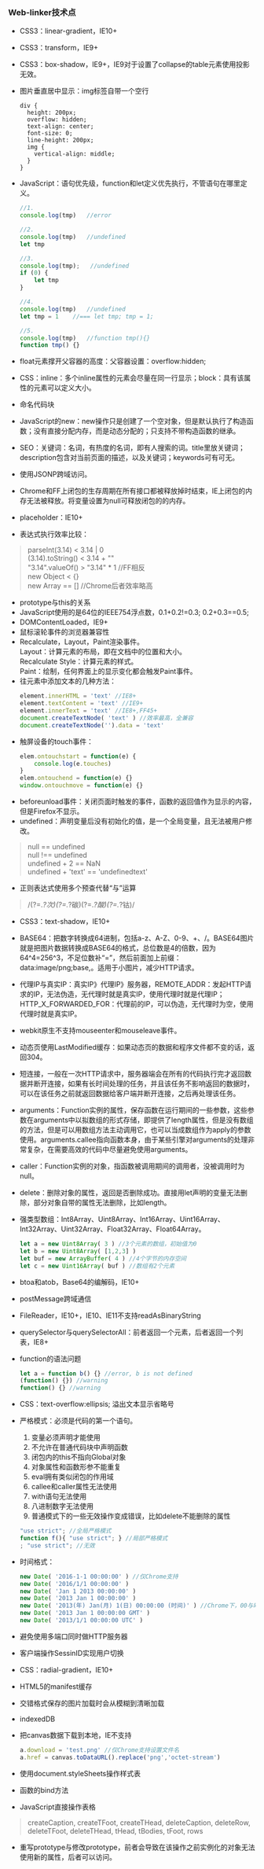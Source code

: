 ### Web-linker技术点

* CSS3：linear-gradient，IE10+
* CSS3：transform，IE9+
* CSS3：box-shadow，IE9+，IE9对于设置了collapse的table元素使用投影无效。
* 图片垂直居中显示：img标签自带一个空行
  ```less
  div {
    height: 200px;
    overflow: hidden;
    text-align: center;
    font-size: 0;
    line-height: 200px;
    img {
      vertical-align: middle;
    }
  }
  ```

* JavaScript：语句优先级，function和let定义优先执行，不管语句在哪里定义。
  ```js
  //1.
  console.log(tmp)   //error
  
  //2.
  console.log(tmp)   //undefined
  let tmp
  
  //3.
  console.log(tmp);   //undefined
  if (0) {
      let tmp
  }
  
  //4.
  console.log(tmp)   //undefined
  let tmp = 1    //=== let tmp; tmp = 1;
  
  //5.
  console.log(tmp)   //function tmp(){}
  function tmp() {}
  ```
* float元素撑开父容器的高度：父容器设置：overflow:hidden;
* CSS：inline：多个inline属性的元素会尽量在同一行显示；block：具有该属性的元素可以定义大小。
* 命名代码块
* JavaScript的new：new操作只是创建了一个空对象，但是默认执行了构造函数；没有直接分配内存，而是动态分配的；只支持不带构造函数的继承。
* SEO：关键词：名词，有热度的名词，即有人搜索的词。title里放关键词；description包含对当前页面的描述，以及关键词；keywords可有可无。
* 使用JSONP跨域访问。
* Chrome和FF上闭包的生存周期在所有接口都被释放掉时结束，IE上闭包的内存无法被释放。将变量设置为null可释放闭包的的内存。
* placeholder：IE10+
* 表达式执行效率比较：
> parseInt(3.14) < 3.14 | 0  
(3.14).toString() < 3.14 + ""  
"3.14".valueOf() > "3.14" * 1 //FF相反  
new Object < {}  
new Array == [] //Chrome后者效率略高
* prototype与this的关系
* JavaScript使用的是64位的IEEE754浮点数，0.1+0.2!=0.3; 0.2+0.3==0.5;
* DOMContentLoaded，IE9+
* 鼠标滚轮事件的浏览器兼容性
* Recalculate，Layout，Paint渲染事件。  
Layout：计算元素的布局，即在文档中的位置和大小。  
Recalculate Style：计算元素的样式。  
Paint：绘制，任何界面上的显示变化都会触发Paint事件。
* 往元素中添加文本的几种方法：
  ```js
  element.innerHTML = 'text' //IE8+
  element.textContent = 'text' //IE9+
  element.innerText = 'text' //IE8+,FF45+
  document.createTextNode( 'text' ) //效率最高，全兼容
  document.createTextNode('').data = 'text'
  ```
* 触屏设备的touch事件：
  ```js
  elem.ontouchstart = function(e) {
      console.log(e.touches)
  }
  elem.ontouchend = function(e) {}
  window.ontouchmove = function(e) {}
  ```
* beforeunload事件：关闭页面时触发的事件，函数的返回值作为显示的内容，但是Firefox不显示。
* undefined：声明变量后没有初始化的值，是一个全局变量，且无法被用户修改。
> null == undefined  
null !== undefined  
undefined + 2 == NaN  
undefined + 'text' == 'undefinedtext'
* 正则表达式使用多个预查代替“与”运算
> /(?=._?次)(?=._?碳)(?=._?酸)(?=._?钴)/
* CSS3：text-shadow，IE10+
* BASE64：把数字转换成64进制，包括a-z、A-Z、0-9、+、/。BASE64图片就是把图片数据转换成BASE64的格式，总位数是4的倍数，因为64^4=256^3，不足位数补“=”，然后前面加上前缀：data:image/png;base,。适用于小图片，减少HTTP请求。
* 代理IP与真实IP：真实IP》代理IP》服务器，REMOTE_ADDR：发起HTTP请求的IP，无法伪造，无代理时就是真实IP，使用代理时就是代理IP；HTTP_X_FORWARDED_FOR：代理前的IP，可以伪造，无代理时为空，使用代理时就是真实IP。
* webkit原生不支持mouseenter和mouseleave事件。
* 动态页使用LastModified缓存：如果动态页的数据和程序文件都不变的话，返回304。
* 短连接，一般在一次HTTP请求中，服务器端会在所有的代码执行完才返回数据并断开连接，如果有长时间处理的任务，并且该任务不影响返回的数据时，可以在该任务之前就返回数据给客户端并断开连接，之后再处理该任务。
* arguments：Function实例的属性，保存函数在运行期间的一些参数，这些参数在arguments中以拟数组的形式存储，即提供了length属性，但是没有数组的方法，但是可以用数组方法主动调用它，也可以当成数组作为apply的参数使用。arguments.callee指向函数本身，由于某些引擎对arguments的处理非常复杂，在需要高效的代码中尽量避免使用arguments。
* caller：Function实例的对象，指函数被调用期间的调用者，没被调用时为null。
* delete：删除对象的属性，返回是否删除成功。直接用let声明的变量无法删除，部分对象自带的属性无法删除，比如length。
* 强类型数组：Int8Array、Uint8Array、Int16Array、Uint16Array、Int32Array、Uint32Array、Float32Array、Float64Array。
  ```js
  let a = new Uint8Array( 3 ) //3个元素的数组，初始值为0
  let b = new Uint8Array( [1,2,3] )
  let buf = new ArrayBuffer( 4 ) //4个字节的内存空间
  let c = new Uint16Array( buf ) //数组有2个元素
  ```
* btoa和atob，Base64的编解码，IE10+
* postMessage跨域通信
* FileReader，IE10+，IE10、IE11不支持readAsBinaryString
* querySelector与querySelectorAll：前者返回一个元素，后者返回一个列表，IE8+
* function的语法问题
  ```js
  let a = function b() {} //error, b is not defined
  (function() {}) //warning
  function() {} //warning
  ```
* CSS：text-overflow:ellipsis; 溢出文本显示省略号
* 严格模式：必须是代码的第一个语句。
    1. 变量必须声明才能使用
    2. 不允许在普通代码块中声明函数
    3. 闭包内的this不指向Global对象
    4. 对象属性和函数形参不能重复
    5. eval拥有类似闭包的作用域
    6. callee和caller属性无法使用
    7. with语句无法使用
    8. 八进制数字无法使用
    9. 普通模式下的一些无效操作变成错误，比如delete不能删除的属性
    
  ```js
  "use strict"; //全局严格模式
  function f(){ "use strict"; } //局部严格模式
  ; "use strict"; //无效
  ```
* 时间格式：
  ```js
  new Date( '2016-1-1 00:00:00' ) //仅Chrome支持
  new Date( '2016/1/1 00:00:00' )
  new Date( 'Jan 1 2013 00:00:00' )
  new Date( '2013 Jan 1 00:00:00' )
  new Date( '2013(年) Jan(月) 1(日) 00:00:00 (时间)' ) //Chrome下，00与时间之间必须有空格
  new Date( '2013 Jan 1 00:00:00 GMT' )
  new Date( '2013/1/1 00:00:00 UTC' )
  ```
* 避免使用多端口同时做HTTP服务器
* 客户端操作SessinID实现用户切换
* CSS：radial-gradient，IE10+
* HTML5的manifest缓存
* 交错格式保存的图片加载时会从模糊到清晰加载
* indexedDB
* 把canvas数据下载到本地，IE不支持
  ```js
  a.download = 'test.png' //仅Chrome支持设置文件名
  a.href = canvas.toDataURL().replace('png','octet-stream')
  ```
* 使用document.styleSheets操作样式表
* 函数的bind方法
* JavaScript直接操作表格
> createCaption, createTFoot, createTHead, deleteCaption, deleteRow, deleteTFoot, deleteTHead, tHead, tBodies, tFoot, rows
* 重写prototype与修改prototype，前者会导致在该操作之前实例化的对象无法使用新的属性，后者可以访问。
